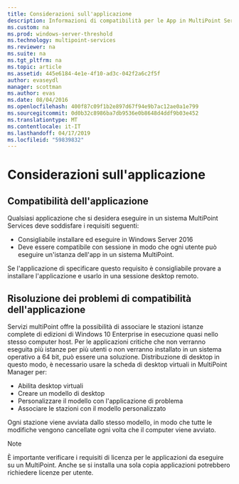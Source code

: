 ```yaml
---
title: Considerazioni sull'applicazione
description: Informazioni di compatibilità per le App in MultiPoint Services
ms.custom: na
ms.prod: windows-server-threshold
ms.technology: multipoint-services
ms.reviewer: na
ms.suite: na
ms.tgt_pltfrm: na
ms.topic: article
ms.assetid: 445e6184-4e1e-4f10-ad3c-042f2a6c2f5f
author: evaseydl
manager: scottman
ms.author: evas
ms.date: 08/04/2016
ms.openlocfilehash: 400f87c09f1b2e897d67f94e9b7ac12ae0a1e799
ms.sourcegitcommit: 0d0b32c8986ba7db9536e0b8648d4ddf9b03e452
ms.translationtype: MT
ms.contentlocale: it-IT
ms.lasthandoff: 04/17/2019
ms.locfileid: "59839832"
---
```

# <a name="application-considerations"></a>Considerazioni sull'applicazione
  
## <a name="application-compatibility"></a>Compatibilità dell'applicazione

Qualsiasi applicazione che si desidera eseguire in un sistema MultiPoint Services deve soddisfare i requisiti seguenti:
  
- Consigliabile installare ed eseguire in Windows Server 2016 
- Deve essere compatibile con sessione in modo che ogni utente può eseguire un'istanza dell'app in un sistema MultiPoint.
  
Se l'applicazione di specificare questo requisito è consigliabile provare a installare l'applicazione e usarlo in una sessione desktop remoto. 

## <a name="addressing-application-compatibility-problems"></a>Risoluzione dei problemi di compatibilità dell'applicazione  
Servizi multiPoint offre la possibilità di associare le stazioni istanze complete di edizioni di Windows 10 Enterprise in esecuzione quasi nello stesso computer host. Per le applicazioni critiche che non verranno eseguita più istanze per più utenti o non verranno installato in un sistema operativo a 64 bit, può essere una soluzione. Distribuzione di desktop in questo modo, è necessario usare la scheda di desktop virtuali in MultiPoint Manager per:  
  
-   Abilita desktop virtuali  
-   Creare un modello di desktop  
-   Personalizzare il modello con l'applicazione di problema  
-   Associare le stazioni con il modello personalizzato  

Ogni stazione viene avviata dallo stesso modello, in modo che tutte le modifiche vengono cancellate ogni volta che il computer viene avviato.  
  
>[!NOTE] 
>È importante verificare i requisiti di licenza per le applicazioni da eseguire su un MultiPoint. Anche se si installa una sola copia applicazioni potrebbero richiedere licenze per utente.  
  

